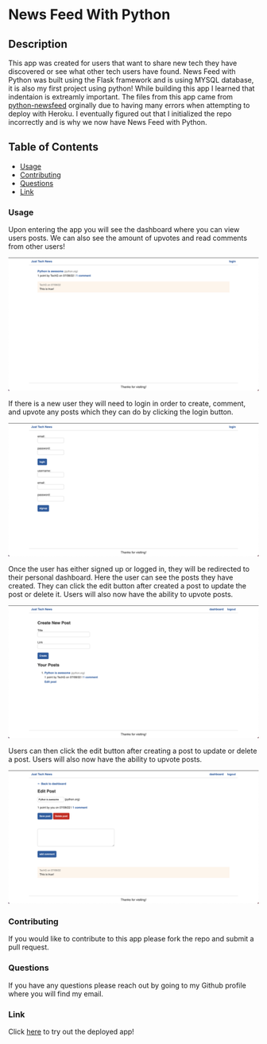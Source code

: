 # News Feed With Python

## Description

This app was created for users that want to share new tech they have discovered or see what other tech users have found. News Feed with Python was built using the Flask framework and is using MYSQL database, it is also my first project using python! While building this app I learned that indentaion is extreamly important. The files from this app came from [python-newsfeed](https://github.com/jessemarino/python-newsfeed) orginally due to having many errors when attempting to deploy with Heroku. I eventually figured out that I initialized the repo incorrectly and is why we now have News Feed with Python.

## Table of Contents

- [Usage](#usage)
- [Contributing](#contributing)
- [Questions](#questions)
- [Link](#link)

### Usage

Upon entering the app you will see the dashboard where you can view users posts. We can also see the amount of upvotes and read comments from other users!

![dashboardinit](./images/dashboardinit.png)

If there is a new user they will need to login in order to create, comment, and upvote any posts which they can do by clicking the login button.

![login](./images/login.png)

Once the user has either signed up or logged in, they will be redirected to their personal dashboard. Here the user can see the posts they have created. They can click the edit button after created a post to update the post or delete it. Users will also now have the ability to upvote posts.

![dashboardper](./images/dashboardper.png)

Users can then click the edit button after creating a post to update or delete a post. Users will also now have the ability to upvote posts.

![editpage](./images/editpage.png)

### Contributing

If you would like to contribute to this app please fork the repo and submit a pull request.

### Questions

If you have any questions please reach out by going to my Github profile where you will find my email.

### Link

Click [here](https://news-feed-with-python.herokuapp.com/) to try out the deployed app!
